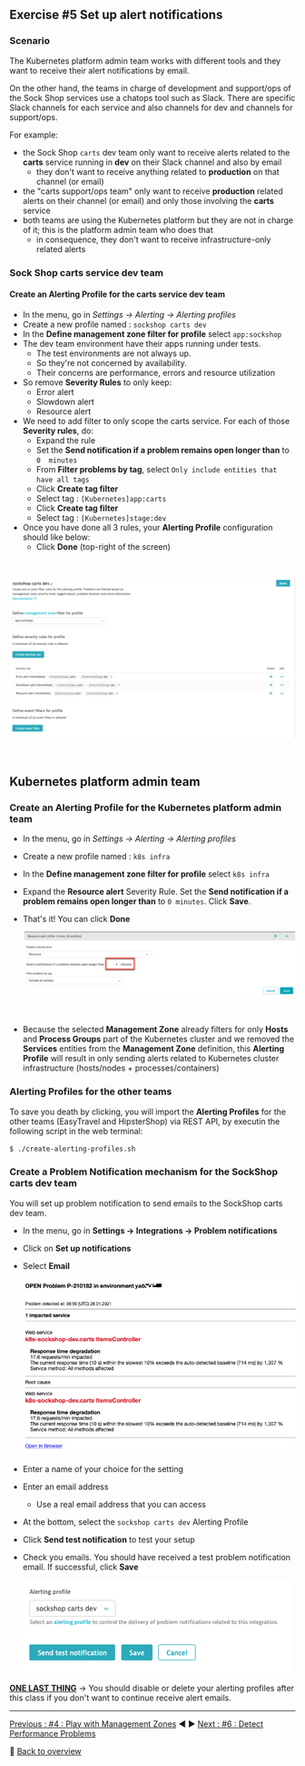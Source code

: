 ## Exercise #5 Set up alert notifications

### Scenario 

The Kubernetes platform admin team works with different tools and they want to receive their alert notifications by email.

On the other hand, the teams in charge of development and support/ops of the Sock Shop services use a chatops tool such as Slack. There are specific Slack channels for each service and also channels for dev and channels for support/ops.

For example: 

- the Sock Shop `carts` dev team only want to receive alerts related to the <b>carts</b> service running in <b>dev</b> on their Slack channel and also by email
  - they don't want to receive anything related to <b>production</b> on that channel (or email)
- the "carts support/ops team" only want to receive <b>production</b> related alerts on their channel (or email) and only those involving the <b>carts</b> service
- both teams are using the Kubernetes platform but they are not in charge of it; this is the platform admin team who does that
  - in consequence, they don't want to receive infrastructure-only related alerts

### Sock Shop carts service dev team

#### Create an Alerting Profile for the carts service dev team

- In the menu, go in <i>Settings -> Alerting -> Alerting profiles</i>
- Create a new profile named : `sockshop carts dev`
- In the <b>Define management zone filter for profile</b> select `app:sockshop`
- The dev team environment have their apps running under tests. 
  - The test environments are not always up. 
  - So they're not concerned by availability. 
  - Their concerns are performance, errors and resource utilization
- So remove <b>Severity Rules</b> to only keep:
  - Error alert
  - Slowdown alert
  - Resource alert
- We need to add filter to only scope the carts service. For each of those <b>Severity rules</b>, do:
  - Expand the rule
  - Set the <b>Send notification if a problem remains open longer than</b> to `0  minutes`
  - From <b>Filter problems by tag</b>, select `Only include entities that have all tags`
  - Click <b>Create tag filter</b>
  - Select tag : `[Kubernetes]app:carts`
  - Click <b>Create tag filter</b>
  - Select tag : `[Kubernetes]stage:dev`
- Once you have done all 3 rules, your <b>Alerting Profile</b> configuration should like below: 
  - Click <b>Done</b> (top-right of the screen)

&nbsp;

![sockshop-carts-dev-alerting-profile](../../assets/images/sockshop-carts-dev-alerting-profile.png)

&nbsp;

## Kubernetes platform admin team

### Create an Alerting Profile for the Kubernetes platform admin team

- In the menu, go in <i>Settings -> Alerting -> Alerting profiles</i>
- Create a new profile named : `k8s infra`
- In the <b>Define management zone filter for profile</b> select `k8s infra`
- Expand the <b>Resource alert</b> Severity Rule. Set the <b>Send notification if a problem remains open longer than</b> to `0 minutes`. Click <b>Save</b>.
- That's it! You can click <b>Done</b>


    ![k8s_infra_resource_alert_rule](../../assets/images/k8s_infra_resource_alert_rule.png)

&nbsp;

  - Because the selected <b>Management Zone</b> already filters for only <b>Hosts</b> and <b>Process Groups</b> part of the Kubernetes cluster and we removed the <b>Services</b> entities from the <b>Management Zone</b> definition, this <b>Alerting Profile</b> will result in only sending alerts related to Kubernetes cluster infrastructure (hosts/nodes + processes/containers)

### Alerting Profiles for the other teams

To save you death by clicking, you will import the <b>Alerting Profiles</b> for the other teams (EasyTravel and HipsterShop) via REST API, by executin the following script in the web terminal:

```sh
$ ./create-alerting-profiles.sh
```

### Create a Problem Notification mechanism for the SockShop carts dev team

You will set up problem notification to send emails to the SockShop carts dev team.

- In the menu, go in <b>Settings -> Integrations -> Problem notifications</b> 
- Click on <b>Set up notifications</b> 
- Select <b>Email</b>

    ![problem_notification_email](../../assets/images/carts-dev-problem-email.png)

- Enter a name of your choice for the setting
- Enter an email address
  - Use a real email address that you can access 
- At the bottom, select the `sockshop carts dev` Alerting Profile
- Click <b>Send test notification</b> to test your setup
- Check you emails. You should have received a test problem notification email. If successful, click <b>Save</b>

    ![problem_notification_email_profile](../../assets/images/problem_notification_email_profile.png)


<b><ins>ONE LAST THING</ins></b> -> You should disable or delete your alerting profiles after this class if you don't want to continue receive alert emails.

---

[Previous : #4 : Play with Management Zones](../04_Play_with_Management_Zones/README.md) :arrow_backward: :arrow_forward: [Next : #6 : Detect Performance Problems](../06_Detect_Problems/README.md)

:arrow_up_small: [Back to overview](../README.md)
